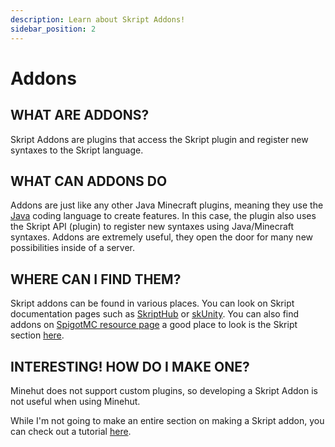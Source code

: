 ```yaml
---
description: Learn about Skript Addons!
sidebar_position: 2
---
```


# Addons

## WHAT ARE ADDONS?

Skript Addons are plugins that access the Skript plugin and register new syntaxes to the Skript language.

## WHAT CAN ADDONS DO

Addons are just like any other Java Minecraft plugins, meaning they use the [Java](<https://en.m.wikipedia.org/wiki/Java_(programming_language)>) coding language to create features. In this case, the plugin also uses the Skript API (plugin) to register new syntaxes using Java/Minecraft syntaxes. Addons are extremely useful, they open the door for many new possibilities inside of a server.

## WHERE CAN I FIND THEM?

Skript addons can be found in various places. You can look on Skript documentation pages such as [SkriptHub](https://skripthub.net) or [skUnity](https://skunity.com). You can also find addons on [SpigotMC resource page](https://www.spigotmc.org) a good place to look is the Skript section [here](https://www.spigotmc.org/resources/categories/skript.25/).

## INTERESTING! HOW DO I MAKE ONE?

<Hint severity="warning">Minehut does not support custom plugins, so developing a Skript Addon is not useful when using Minehut.</Hint>

While I'm not going to make an entire section on making a Skript addon, you can check out a tutorial [here](https://forums.skunity.com/wiki/addon/).
